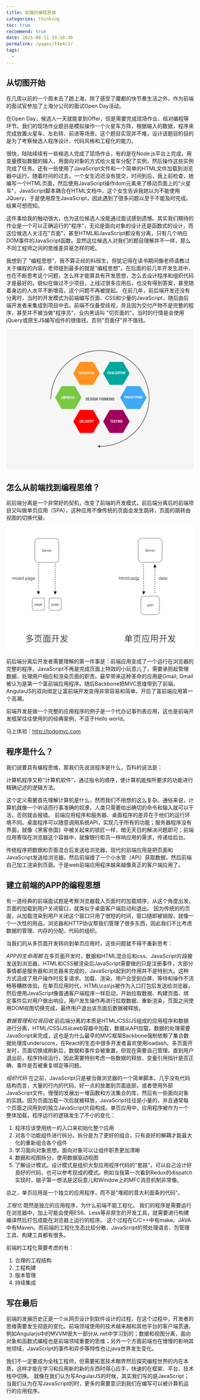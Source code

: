 ```yaml
---
title: 前端的编程思维
categories: thinking
toc: true
recommend: true
date: 2021-08-11 19:18:36
permalink: /pages/f4e4c3/
tags: 
  - 
---
```


## 从切图开始 

在几周以前的一个周末去了趟上海，除了感受了魔都的快节奏生活之外，作为前端的面试官参加了上海分公司的面试Open Day活动。 

在Open Day，候选人一天就能拿到Offer，但是需要完成现场作业、结对编程等环节。我们的现场作业题目是模拟操作一个火星车方阵，根据输入的数据，程序来完成放置火星车、左右转、前进等场景。这个题目实现并不难，设计该题目的目的是为了考察候选人程序设计、代码风格和工程化的能力。 

很快，陆陆续续有一些候选人完成了现场作业，有的是在Node.js平台上完成，用变量模拟数据的输入，用面向对象的方式给火星车分配了实例，然后操作这些实例完成了任务。还有一些使用了JavaScript文件和一个简单的HTML文件加载到浏览器中运行。随着时间的过去，一个女生迟迟没有提交，时间到后，我上前检查，她编写一个HTML页面，然后使用JavaScript操作dom元素来了移动页面上的"火星车"，JavaScript脚本耦合在HTML文档中。这个女生告诉我她以为不能使用JQuery，于是使用原生JavaScript，因此遇到了很多问题以至于不能及时完成。结果可想而知。 

这件事给我的触动很大，也为这位候选人没能通过面试感到遗憾。其实我们期待的作业是一个可以正确运行的"程序"，无论是面向对象的设计还是函数式的设计，而这位候选人关注在"页面"，甚至HTML和JavaScript都没有分离，只有几个响应DOM事件的JavaScript函数。显然这位候选人对我们的题目理解并不一样，那么不同工程师之间的思维差异是怎样的呢。

我想到了 "编程思想"，我不算正经的科班生，但犹记得在读书期间像老师请教过关于编程的内容，老师提到最多的就是"编程思想"。在后面的前几年开发生涯中，也在不断思考这个问题，怎么样才能算具有开发思想，怎么去设计程序和组织代码才是最好的。貌似在做过不少项目，上线过很多应用后，也没有得到答案，甚至随着身边的人水平不断增高，这个问题不再被提起。 在前几年，前后端开发还没有分离时，当时的开发模式为前端编写页面、CSS和少量的JavaScript，随后由后端开发者来集成到项目中去。前端不仅备受歧视，并且因为交付产物不是完整的程序，甚至并不被当做"程序员"，业内黑话叫 "切页面的"。当时的行情是会使用jQuery或原生JS编写组件的很值钱，否则"页面仔"并不值钱。 

![programming-thinking.jpg](thinking-in-frontend/3528157878.jpg)

## 怎么从前端找到编程思维？ 
前后端分离是一个非常好的契机，改变了前端的开发模式，前后端分离后的前端项目又叫做单页应用（SPA），这种应用不像传统的页面会发生跳转，页面的跳转由视图的切换代替。 

![image.png](thinking-in-frontend/745085406.png)

前后端分离后开发者需要理解的第一件事是：前端应用变成了一个运行在浏览器的完整的程序。JavaScript不再是完成页面上特效的小玩意儿了，需要承担起管理数据、处理用户相应和渲染页面的职责。最早带来这种革命的应用是Gmail, Gmail被认为是第一个富前端应用程序。随后Backbone把MVC思维带到了前端，AngularJS的双向绑定让富前端开发变得非常容易和简单，开启了富前端应用第一个高潮。 

前端开发是做一个完整的应用程序的例子是一个代办记事列表应用，这也是前端开发框架往往使用的的经典案例，不亚于Hello world。

马上体验：http://todomvc.com

## 程序是什么？ 

我们说要具有编程思维，那我们先说说程序是什么，百科的说法是： 

计算机程序又称“计算机软件”，通过指令的顺序，使计算机能按所要求的功能进行精确记述的逻辑方法。 

这个定义需要首先理解计算机是什么，然而我们不用想的这么复杂。通俗来说，计算机就像一个听话而行事准确的奴隶，人类只需要给出确切的命令和输入就可以干活，否则就会报错。 前端应用程序和服务器、桌面程序的差异在于他们的运行环境不同。桌面程序可以随意调用系统API，实现几乎所有的功能；服务器程序没有界面，就像《黑客帝国》中被关起来的锁匠一样，暗无天日的解决问题即可；前端应用寄宿在浏览器这个容器中，就像银行柜员一样响应用的需求，传递给后台。 

传统程序把数据和页面混合后发送给浏览器，现代的前端应用是把页面和JavaScript发送给浏览器，然后前端接了一个小水管（API）获取数据，然后前端自己加工渲染到页面。于是web前端应用程序越来越像真正的客户端应用了。 

## 建立前端的APP的编程思想 

有一道经典的前端面试题是考察浏览器载入页面时的加载顺序，从这个角度出发，页面的加载到用户关闭窗口，就类似于桌面客户端启动和退出。 因为传统的的页面，从加载渲染到用户关闭这个窗口只用了很短的时间，窗口随即被销毁，就像一个一次性的用品，浏览器和HTTP协议帮我们管理了很多东西，因此我们不比考虑数据的管理、内存的分配、代码的组织。 

当我们的从多页面开发转向到单页应用时，这些问题就不得不重新思考： 

*APP的生命周期* 在多页面开发时，数据和HTML混合后和css、JavaScript片段被发送到浏览器，HTML和CSS被渲染后JavaScript需要做的只是注册事件，大部分事情都是服务器和浏览器来完成的，JavaScript起到的作用并不是特别大。这种方式造成了用户操作时反复请求、加载、渲染，用户会受到白屏、等待和操作不流畅等糟糕体验。在单页应用时代，HTML\css\js被作为入口打包后发送给浏览器，然后使用JavaScript像普通客户端程序一样启动，开始拉取数据、构建页面、绑定事件后对用户做出响应，用户发生操作再进行拉取数据、重新渲染，页面之间使用DOM视图切换完成，最终用户退出该页面后数据被释放。 

*数据管理和垃圾回收* 前后端分离的本质是HTML/CSS/JS组成的应用程序和数据进行分离，HTML/CSS/JS从web容器中加载，数据从API加载，数据的处理需要JavaScript来完成，这也是为什么最早的MVC框架Backbone强制依赖了集合数据处理库underscore，在React的生态中很多开发者喜欢使用loadash。多页面开发时，页面切换或刷新后，数据和事件会被重置，但现在需要自己管理，直到用户退出前，程序持续运行，因此需要特别考虑一些数据的释放、变量引用指针是否正确、事件是否被重复绑定等问题。 

*组织代码* 在之前，JavaScript只是被当做浏览器的一个简单脚本。几乎没有代码结构而言，大量的行内的代码，好一点的放置到页面底部，或者使用外部JavaScript文件。慢慢的发展出一堆函数和方法集合的库，然后有一些面向对象的实践。因为页面加载一次后就被释放，JavaScript往往是小量的，并且通常每个页面之间用到的独立JavaScript片段构成。单页应用中，应用程序被作为一个整体加载，程序运行的逻辑发生了不小的变化： 

  1.   程序应该使用统一的入口来初始化整个应用 
  2.  对各个功能组件进行拆分。拆分是为了更好的组合，只有良好的解耦才能最大化的重新组合各个组件 
  3.  学习面向对象思想。面向对象可以让组件职责更加清晰 
  4.  数据和视图拆分，使用数据驱动视图 
  5.  了解设计模式。设计模式是组织大型应用程序代码的"套路"，可以自己设计好良好的代码，也可以参考现成的模式。例如当我第一次看到Redux的dispatch实现时，脑子第一想法是这玩意儿和Window上的MFC消息机制非常像。 

 总之，单页应用是一个独立的应用程序，而不是"堆砌的意大利面条的代码"。 

*工程化*  既然是独立的应用程序，为什么前端不能工程化。 我们的程序是需要运行在浏览器中，加上可能会使用ES6、Less等非原生的开发工具，就需要进行构建编译然后打包成能在浏览器上运行的程序。 这个过程在C/C++中有make，JAVA中有Maven。而前端的工程化生态比较分散，JavaScript的预处理语言、包管理工具、构建工具都有很多。 

前端的工程化需要考虑的有： 

  1. 合理的工程结构
  2. 工程构建
  3. 版本管理 
  4. 持续集成 

## 写在最后

前端的发展历史正是一个从网页设计到软件设计的过程，在这个过程中，开发者的思维需要发生彻底的变化。前端领域使用的技术越来越和其他平台的客户端贯通，例如Angularjs中的MVVM很大一部分从.net中学习到的；数据和视图分离，面向对象和函数式编程也是前端领域重要的思维；另外一个方面前端也在慢慢的影响其他领域，JavaScript的事件和异步等特性也让java世界发生变化。

我们不一定要成为全栈工程师，但需要拓宽技术眼界然后探究编程世界的内在本质，这样才能在学习和应用新的新的东西时得心应手，快速的在框架、平台、技术栈中切换。 
就像在我们认为写AngularJS的时候，其实我们写的是JavaScript；当我们认为在写JavaScript的时，更多的需要意识到我们在编写可以被计算机运行的应用程序。 